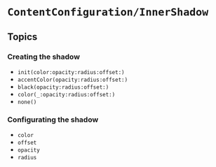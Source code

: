 # ``ContentConfiguration/InnerShadow``

## Topics

### Creating the shadow

- ``init(color:opacity:radius:offset:)``
- ``accentColor(opacity:radius:offset:)``
- ``black(opacity:radius:offset:)``
- ``color(_:opacity:radius:offset:)``
- ``none()``

### Configurating the shadow

- ``color``
- ``offset``
- ``opacity``
- ``radius``
